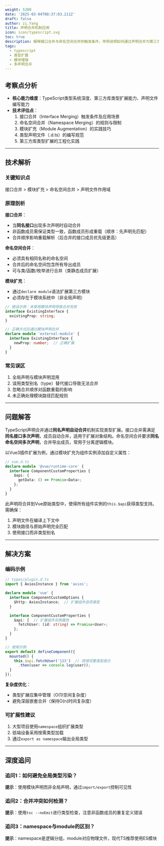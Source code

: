 ```yaml
---
weight: 5200
date: '2025-03-04T08:37:03.211Z'
draft: false
author: zi.Yang
title: 声明合并机制应用
icon: icon/typescript.svg
toc: true
description: 解释接口合并与命名空间合并的触发条件，举例说明如何通过声明合并为第三方库（如Vue插件）扩展自定义属性类型。
tags:
  - typescript
  - 类型扩展
  - 模块增强
  - 多声明合并
---
```


## 考察点分析

- **核心能力维度**：TypeScript类型系统深度、第三方库类型扩展能力、声明文件编写能力
- **技术评估点**：
  1. 接口合并（Interface Merging）触发条件及应用场景
  2. 命名空间合并（Namespace Merging）的规则与限制
  3. 模块扩充（Module Augmentation）的实践技巧
  4. 类型声明文件（.d.ts）的编写规范
  5. 第三方库类型扩展的工程化实践

---

## 技术解析

### 关键知识点

接口合并 > 模块扩充 > 命名空间合并 > 声明文件作用域

### 原理剖析

**接口合并**：

- 当**同名接口**出现多次声明时自动合并
- 非函数成员需保证类型一致，函数成员形成重载（顺序：先声明先匹配）
- 合并顺序影响重载解析（后合并的接口成员优先级更高）

**命名空间合并**：

- 必须具有相同名称的命名空间
- 合并后的命名空间包含所有导出成员
- 可与类/函数/枚举进行合并（类静态成员扩展）

**模块扩充**：

- 通过`declare module`语法扩展第三方模块
- 必须存在于模块系统中（非全局声明）

```typescript
// 错误示例：未使用模块声明导致合并失败
interface ExistingInterface {
  existingProp: string;
}

// 正确方式应通过模块声明合并
declare module 'external-module' {
  interface ExistingInterface {
    newProp: number;  // 正确扩展
  }
}
```

### 常见误区

1. 全局声明与模块声明混用
2. 误用类型别名（type）替代接口导致无法合并
3. 忽略合并顺序对函数重载的影响
4. 未正确处理模块路径匹配规则

---

## 问题解答

TypeScript声明合并通过**同名声明自动合并**机制实现类型扩展。接口合并需满足**同名接口多次声明**，成员自动合并，适用于扩展对象结构。命名空间合并要求**同名命名空间多次声明**，合并导出成员，常用于分离逻辑模块。

以Vue3插件扩展为例，通过模块扩充为组件实例添加自定义属性：

```typescript
// vue.d.ts
declare module '@vue/runtime-core' {
  interface ComponentCustomProperties {
    $api: {
      getData: () => Promise<Data>;
    };
  }
}
```

此声明将合并到Vue原始类型中，使得所有组件实例的`this.$api`获得类型支持。需确保：

1. 声明文件在编译上下文中
2. 模块路径与原始声明完全匹配
3. 使用接口而非类型别名

---

## 解决方案

### 编码示例

```typescript
// types/plugin.d.ts
import { AxiosInstance } from 'axios';

declare module 'vue' {
  interface ComponentCustomOptions {
    $http: AxiosInstance;  // 扩展组件选项类型
  }

  interface ComponentCustomProperties {
    $api: {  // 扩展组件实例属性
      fetchUser: (id: string) => Promise<User>;
    };
  }
}

// 使用示例
export default defineComponent({
  mounted() {
    this.$api.fetchUser('123')  // 获得完整类型提示
      .then(user => console.log(user));
  }
});
```

**复杂度优化**：

- 类型扩展应集中管理（O(1)空间复杂度）
- 避免深层嵌套合并（保持O(n)时间复杂度）

### 可扩展性建议

1. 大型项目使用`namespace`组织扩展类型
2. 低端设备采用按需类型加载
3. 通过`export as namespace`输出全局类型

---

## 深度追问

### 追问1：如何避免全局类型污染？

**提示**：使用模块声明而非全局声明，通过`import/export`控制可见性

### 追问2：合并冲突如何检测？

**提示**：使用`tsc --noEmit`进行类型检查，注意非函数成员的重复定义错误

### 追问3：namespace与module的区别？

**提示**：namespace是逻辑分组，module对应物理文件，现代TS推荐使用ES模块
